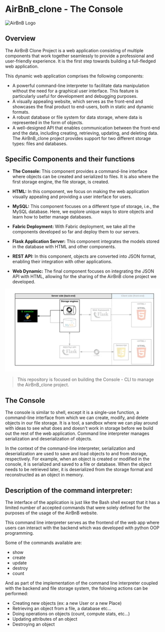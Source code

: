 # AirBnB_clone - The Console

![AirBnB Logo](https://www.pngitem.com/pimgs/m/132-1322125_transparent-background-airbnb-logo-hd-png-download.png)

## Overview

The AirBnB Clone Project is a web application consisting of multiple components that work together seamlessly to provide a professional and user-friendly experience. It is the first step towards building a full-fledged web application.

This dynamic web application comprises the following components:

- A powerful command-line interpreter to facilitate data manipulation without the need for a graphical user interface. This feature is particularly useful for development and debugging purposes.
- A visually appealing website, which serves as the front-end and showcases the final product to end-users, both in static and dynamic formats.
- A robust database or file system for data storage, where data is represented in the form of objects.
- A well-designed API that enables communication between the front-end and the data, including creating, retrieving, updating, and deleting data. The AirBnB_clone project provides support for two different storage types: files and databases.

## Specific Components and their functions

- **The Console:** This component provides a command-line interface where objects can be created and serialized to files. It is also where the first storage engine, the file storage, is created.

- **HTML:** In this component, we focus on making the web application visually appealing and providing a user interface for users.

- **MySQL:** This component focuses on a different type of storage, i.e., the MySQL database. Here, we explore unique ways to store objects and learn how to better manage databases.

- **Fabric Deployment:** With Fabric deployment, we take all the components developed so far and deploy them to our servers.

- **Flask Application Server:** This component integrates the models stored in the database with HTML and other components.

- **REST API:** In this component, objects are converted into JSON format, enabling their integration with other applications.

- **Web Dynamic:** The final component focuses on integrating the JSON API with HTML, allowing for the sharing of the AirBnB clone project we developed.

![console](/console.png)

> This repository is focused on building the Console - CLI to manage the AirBnB_clone project.

## The Console

The console is similar to shell, except it is a single-use function, a command-line interface from which we can create, modify, and delete objects in our file storage. It is a tool, a sandbox where we can play around with ideas to see what does and doesn't work in storage before we build out the rest of the web application. Command line interpreter manages serialization and deserialization of objects.

In the context of the command-line interpreter, serialization and deserialization are used to save and load objects to and from storage, respectively. For example, when an object is created or modified in the console, it is serialized and saved to a file or database. When the object needs to be retrieved later, it is deserialized from the storage format and reconstructed as an object in memory.

## Description of the command interpreter:
The interface of the application is just like the Bash shell except that it has a limited number of accepted commands that were solely defined for the purposes of the usage of the AirBnB website.

This command line interpreter  serves as the frontend of the web app where users can interact with the backend which was developed with python OOP programming.

Some of the commands available are:
- show
- create
- update
- destroy
- count

And as part of the implementation of the command line interpreter coupled with the backend and file storage system, the folowing actions can be performed:
-   Creating new objects (ex: a new User or a new Place)
-   Retrieving an object from a file, a database etc…
-   Doing operations on objects (count, compute stats, etc…)
-   Updating attributes of an object
-   Destroying an object



